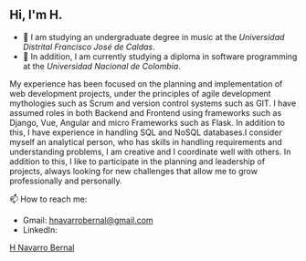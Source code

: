 ## Hi, I'm H. 

- :musical_note: I am studying an undergraduate degree in music at the *Universidad Distrital Francisco José de Caldas*.
- 🌱 In addition, I am currently studying a diploma in software programming at the *Universidad Nacional de Colombia*.
 
My experience has been focused on the planning and implementation of web development projects, under the principles of agile development mythologies such as Scrum and version control systems such as GIT. I have assumed roles in both Backend and Frontend using frameworks such as Django, Vue, Angular and micro Frameworks such as Flask. In addition to this, I have experience in handling SQL and NoSQL databases.I consider myself an analytical person, who has skills in handling requirements and understanding problems, I am creative and I coordinate well with others. In addition to this, I like to participate in the planning and leadership of projects, always looking for new challenges that allow me to grow professionally and personally.

📫 How to reach me: 
- Gmail: hnavarrobernal@gmail.com 
- LinkedIn: <script src="https://platform.linkedin.com/badges/js/profile.js" async defer type="text/javascript"></script>
<div class="badge-base LI-profile-badge" data-locale="en_US" data-size="medium" data-theme="dark" data-type="VERTICAL" data-vanity="hnavarrobernal" data-version="v1"><a class="badge-base__link LI-simple-link" href="https://co.linkedin.com/in/hnavarrobernal?trk=profile-badge">H Navarro Bernal</a></div>
              

<!--

**hnavarrob/hnavarrob** is a ✨ _special_ ✨ repository because its `README.md` (this file) appears on your GitHub profile.
Here are some ideas to get you started:

- 🔭 I’m currently working on ...
- 🌱 I’m currently learning ...
- 👯 I’m looking to collaborate on ...
- 🤔 I’m looking for help with ...
- 💬 Ask me about ...
- 📫 How to reach me: ...
- 😄 Pronouns: ...
- ⚡ Fun fact: ...
-->
